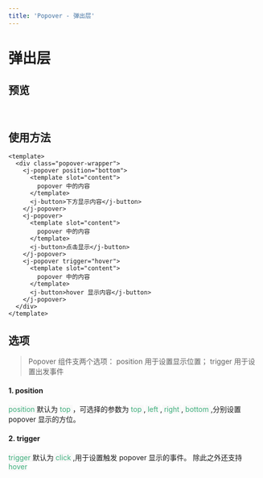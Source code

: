 ```yaml
---
title: 'Popover - 弹出层'
---
```


# 弹出层

## 预览

&nbsp;
<ClientOnly>
<popover-demo></popover-demo>
</ClientOnly>

## 使用方法

```vue
<template>
  <div class="popover-wrapper">
    <j-popover position="bottom">
      <template slot="content">
        popover 中的内容
      </template>
      <j-button>下方显示内容</j-button>
    </j-popover>
    <j-popover>
      <template slot="content">
        popover 中的内容
      </template>
      <j-button>点击显示</j-button>
    </j-popover>
    <j-popover trigger="hover">
      <template slot="content">
        popover 中的内容
      </template>
      <j-button>hover 显示内容</j-button>
    </j-popover>
  </div>
</template>
```

## 选项

> Popover 组件支两个选项： position 用于设置显示位置； trigger 用于设置出发事件

#### 1. position

<span style='color:#3eaf7c;background-color:#F8F8F8'> position </span> 默认为 <span style='color:#3eaf7c;background-color:#F8F8F8'> top </span>，可选择的参数为
<span style='color:#3eaf7c;background-color:#F8F8F8'> top </span>,<span style='color:#3eaf7c;background-color:#F8F8F8'> left </span>,<span style='color:#3eaf7c;background-color:#F8F8F8'> right </span>,<span style='color:#3eaf7c;background-color:#F8F8F8'> bottom </span>,分别设置 popover 显示的方位。

#### 2. trigger

<span style='color:#3eaf7c;background-color:#F8F8F8'> trigger </span> 默认为<span style='color:#3eaf7c;background-color:#F8F8F8'> click </span>,用于设置触发 popover 显示的事件。 除此之外还支持<span style='color:#3eaf7c;background-color:#F8F8F8'> hover </span>

